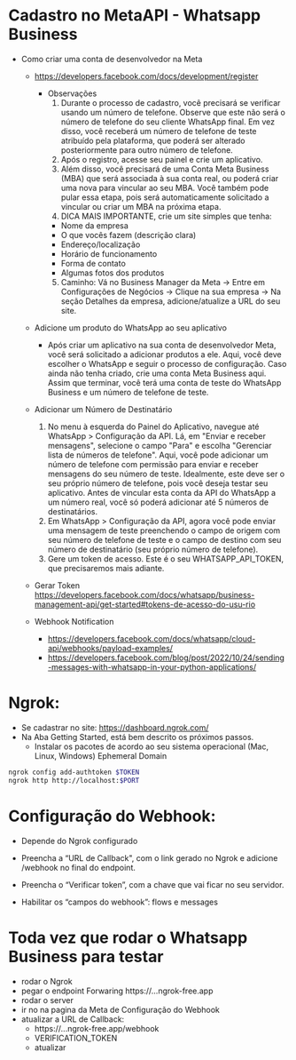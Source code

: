 # Cadastro no MetaAPI - Whatsapp Business
- Como criar uma conta de desenvolvedor na Meta
    - https://developers.facebook.com/docs/development/register
        - Observações
            1. Durante o processo de cadastro, você precisará se verificar usando um número de telefone. Observe que este não será o número de telefone do seu cliente WhatsApp final. Em vez disso, você receberá um número de telefone de teste atribuído pela plataforma, que poderá ser alterado posteriormente para outro número de telefone.
            2. Após o registro, acesse seu painel e crie um aplicativo.
            3. Além disso, você precisará de uma Conta Meta Business (MBA) que será associada à sua conta real, ou poderá criar uma nova para vincular ao seu MBA. Você também pode pular essa etapa, pois será automaticamente solicitado a vincular ou criar um MBA na próxima etapa.
            4. DICA MAIS IMPORTANTE, crie um site simples que tenha:
            - Nome da empresa
            - O que vocês fazem (descrição clara)
            - Endereço/localização
            - Horário de funcionamento
            - Forma de contato
            - Algumas fotos dos produtos
            5. Caminho: Vá no Business Manager da Meta → Entre em Configurações de Negócios → Clique na sua empresa → Na seção Detalhes da empresa, adicione/atualize a URL do seu site.
    - Adicione um produto do WhatsApp ao seu aplicativo
        - Após criar um aplicativo na sua conta de desenvolvedor Meta, você será solicitado a adicionar produtos a ele. Aqui, você deve escolher o WhatsApp e seguir o processo de configuração. Caso ainda não tenha criado, crie uma conta Meta Business aqui. Assim que terminar, você terá uma conta de teste do WhatsApp Business e um número de telefone de teste.
    - Adicionar um Número de Destinatário
        1. No menu à esquerda do Painel do Aplicativo, navegue até WhatsApp > Configuração da API. Lá, em "Enviar e receber mensagens", selecione o campo "Para" e escolha "Gerenciar lista de números de telefone". Aqui, você pode adicionar um número de telefone com permissão para enviar e receber mensagens do seu número de teste. Idealmente, este deve ser o seu próprio número de telefone, pois você deseja testar seu aplicativo. Antes de vincular esta conta da API do WhatsApp a um número real, você só poderá adicionar até 5 números de destinatários.
        2. Em WhatsApp > Configuração da API, agora você pode enviar uma mensagem de teste preenchendo o campo de origem com seu número de telefone de teste e o campo de destino com seu número de destinatário (seu próprio número de telefone).
        3. Gere um token de acesso. Este é o seu WHATSAPP_API_TOKEN, que precisaremos mais adiante.

    - Gerar Token
        https://developers.facebook.com/docs/whatsapp/business-management-api/get-started#tokens-de-acesso-do-usu-rio
    - Webhook Notification
        - https://developers.facebook.com/docs/whatsapp/cloud-api/webhooks/payload-examples/
        - https://developers.facebook.com/blog/post/2022/10/24/sending-messages-with-whatsapp-in-your-python-applications/

# Ngrok:
- Se cadastrar no site: https://dashboard.ngrok.com/
- Na Aba Getting Started, está bem descrito os próximos passos.
    - Instalar os pacotes de acordo ao seu sistema operacional (Mac, Linux, Windows)
Ephemeral Domain
```bash
ngrok config add-authtoken $TOKEN
ngrok http http://localhost:$PORT
```

# Configuração do Webhook:
- Depende do Ngrok configurado

- Preencha a “URL de Callback", com o link gerado no Ngrok e adicione /webhook no final do endpoint.
- Preencha o “Verificar token”, com a chave que vai ficar no seu servidor.
- Habilitar os “campos do webhook”: flows e messages

# Toda vez que rodar o Whatsapp Business para testar
- rodar o Ngrok
- pegar o endpoint Forwaring https://...ngrok-free.app
- rodar o server
- ir no na pagina da Meta de Configuração do Webhook
- atualizar a URL de Callback:
    - https://...ngrok-free.app/webhook
    - VERIFICATION_TOKEN
    - atualizar
